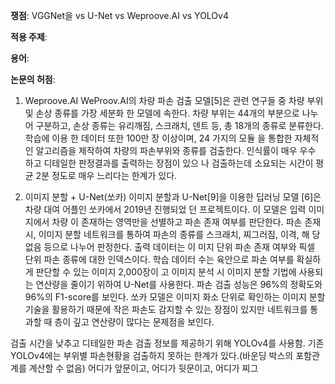 **쟁점**: VGGNet을 vs U-Net vs Weproove.AI vs YOLOv4

**적용 주제**: 

**용어**: 

**논문의 허점**:

1. Weproove.AI
	WeProov.AI의 차량 파손 검출 모델[5]은 관련 연구들 중 차량 부위 및 손상 종류를 가장 세분화 한 모델에 속한다. 차량 부위는 44개의 부분으로 나누어 구분하고, 손상 종류는 유리깨짐, 스크래치, 덴트 등, 총 18개의 종류로 분류한다. 학습에 이용 한 데이터 또한 100만 장 이상이며, 24 가지의 모듈 을 통합한 자체적인 알고리즘을 제작하여 차량의 파손부위와 종류를 검출한다. 인식률이 매우 우수 하고 디테일한 판정결과를 출력하는 장점이 있으 나 검출하는데 소요되는 시간이 평균 2분 정도로 매우 느리다는 한계가 있다.

2. 이미지 분할 + U-Net(쏘카)
	이미지 분할과 U-Net[9]을 이용한 딥러닝 모델 [6]은 차량 대여 어플인 쏘카에서 2019년 진행되었 던 프로젝트이다. 이 모델은 입력 이미지에서 차량 이 존재하는 영역만을 선별하고 파손 존재 여부를 판단한다. 파손 존재 시, 이미지 분할 네트워크를 통하여 파손의 종류를 스크래치, 찌그러짐, 이격, 해 당없음 등으로 나누어 판정한다. 출력 데이터는 이 미지 단위 파손 존재 여부와 픽셀 단위 파손 종류에 대한 인덱스이다. 학습 데이터 수는 육안으로 파손 여부를 확실하게 판단할 수 있는 이미지 2,000장이 고 이미지 분석 시 이미지 분할 기법에 사용되는 연산량을 줄이기 위하여 U-Net를 사용한다. 파손 검출 성능은 96%의 정확도와 96%의 F1-score를 보인다. 쏘카 모델은 이미지 화소 단위로 확인하는 이미지 분할 기술을 활용하기 때문에 작은 파손도 감지할 수 있는 장점이 있지만 네트워크를 통과할 때 층이 깊고 연산량이 많다는 문제점을 보인다.

검출 시간을 낮추고 디테일한 파손 검출 정보를 제공하기 위해 YOLOv4를 사용함.
기존 YOLOv4에는 부위별 파손현황을 검출하지 못하는 한계가 있다.(바운딩 박스의 포함관계를 계산할 수 없음)
	어디가 앞문이고, 어디가 뒷문이고, 어디가 찌그